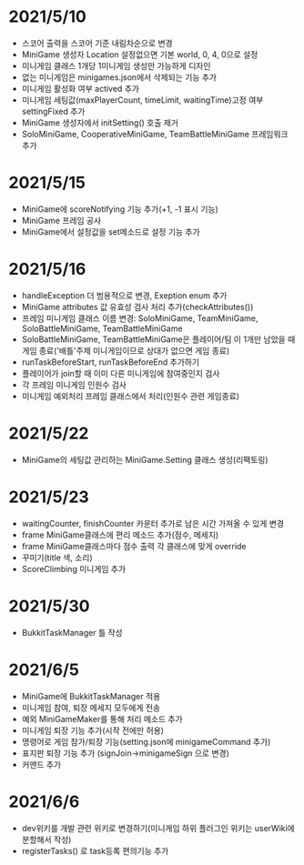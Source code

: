 # 2021/5/10
- 스코어 출력을 스코어 기준 내림차순으로 변경
- MiniGame 생성자 Location 설정없으면 기본 world, 0, 4, 0으로 설정
- 미니게임 클래스 1개당 1미니게임 생성만 가능하게 디자인
- 없는 미니게임은 minigames.json에서 삭제되는 기능 추가
- 미니게임 활성화 여부 actived 추가
- 미니게임 세팅값(maxPlayerCount, timeLimit, waitingTime)고정 여부 settingFixed 추가
- MiniGame 생성자에서 initSetting() 호출 제거
- SoloMiniGame, CooperativeMiniGame, TeamBattleMiniGame 프레임워크 추가

# 2021/5/15
- MiniGame에 scoreNotifying 기능 추가(+1, -1 표시 기능)
- MiniGame 프레임 공사
- MiniGame에서 설정값을 set메소드로 설정 기능 추가 

# 2021/5/16
- handleException 더 범용적으로 변경, Exeption enum 추가
- MiniGame attributes 값 유효성 검사 처리 추가(checkAttributes())
- 프레임 미니게임 클래스 이름 변경: SoloMiniGame, TeamMiniGame, SoloBattleMiniGame, TeamBattleMiniGame
- SoloBattleMiniGame, TeamBattleMiniGame은 플레이어/팀 이 1개만 남았을 때 게임 종료('배틀'주제 미니게임이므로 상대가 없으면 게임 종료)
- runTaskBeforeStart, runTaskBeforeEnd 추가하기
- 플레이어가 join할 때 이미 다른 미니게임에 참여중인지 검사
- 각 프레임 미니게임 인원수 검사 
- 미니게임 예외처리 프레임 클래스에서 처리(인원수 관련 게임종료)

# 2021/5/22
- MiniGame의 세팅값 관리하는 MiniGame.Setting 클래스 생성(리팩토링)

# 2021/5/23
- waitingCounter, finishCounter 카운터 추가로 남은 시간 가져올 수 있게 변경
- frame MiniGame클래스에 편리 메소드 추가(점수, 메세지)
- frame MiniGame클래스마다 점수 출력 각 클래스에 맞게 override
- 꾸미기(title 색, 소리)
- ScoreClimbing 미니게임 추가

# 2021/5/30
- BukkitTaskManager 틀 작성

# 2021/6/5
- MiniGame에 BukkitTaskManager 적용
- 미니게임 참여, 퇴장 메세지 모두에게 전송
- 예외 MiniGameMaker를 통해 처리 메소드 추가
- 미니게임 퇴장 기능 추가(시작 전에만 허용)
- 명령어로 게임 참가/퇴장 기능(setting.json에 minigameCommand 추가)
- 표지판 퇴장 기능 추가 (signJoin->minigameSign 으로 변경)
- 커맨드 추가

# 2021/6/6
- dev위키를 개발 관련 위키로 변경하기(미니게임 하위 플러그인 위키는 userWiki에 분할해서 작성)
- registerTasks() 로 task등록 편의기능 추가

